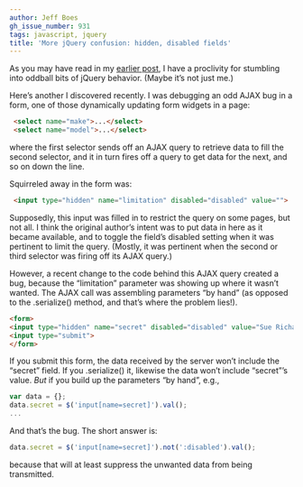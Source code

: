```yaml
---
author: Jeff Boes
gh_issue_number: 931
tags: javascript, jquery
title: 'More jQuery confusion: hidden, disabled fields'
---
```


As you may have read in my [earlier post](/blog/2014/01/20/unbalanced-html-considered-harmful-for), I have a proclivity for stumbling into oddball bits of jQuery behavior. (Maybe it’s not just me.)

Here’s another I discovered recently. I was debugging an odd AJAX bug in a form, one of those dynamically updating form widgets in a page:

```html
 <select name="make">...</select>
 <select name="model">...</select>
```

where the first selector sends off an AJAX query to retrieve data to fill the second selector, and it in turn fires off a query to get data for the next, and so on down the line.

Squirreled away in the form was:

```html
 <input type="hidden" name="limitation" disabled="disabled" value="">
```

Supposedly, this input was filled in to restrict the query on some pages, but not all. I think the original author’s intent was to put data in here as it became available, and to toggle the field’s disabled setting when it was pertinent to limit the query. (Mostly, it was pertinent when the second or third selector was firing off its AJAX query.)

However, a recent change to the code behind this AJAX query created a bug, because the “limitation” parameter was showing up where it wasn’t wanted. The AJAX call was assembling parameters “by hand” (as opposed to the .serialize() method, and that’s where the problem lies!).

```html
<form>
<input type="hidden" name="secret" disabled="disabled" value="Sue Richards">
<input type="submit">
</form>
```

If you submit this form, the data received by the server won’t include the “secret” field. If you .serialize() it, likewise the data won’t include “secret”’s value. *But* if you build up the parameters “by hand”, e.g.,

```javascript
var data = {};
data.secret = $('input[name=secret]').val();
...
```

And that’s the bug. The short answer is:

```javascript
data.secret = $('input[name=secret]').not(':disabled').val();
```

because that will at least suppress the unwanted data from being transmitted.
